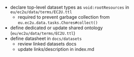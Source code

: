 - declare top-level dataset types as `void:rootResources` in `eu/ec2u/data/terms/EC2U.ttl`
  - required to prevent garbage collection from `eu.ec2u.data.tasks.Chores#collect()`
- define dedicated or update shared ontology (`eu/ec2u/data/terms/EC2U.ttl`)
- define datasheet in `docs/datasets`
  - review linked datasets docs
  - update links/description in index.md
